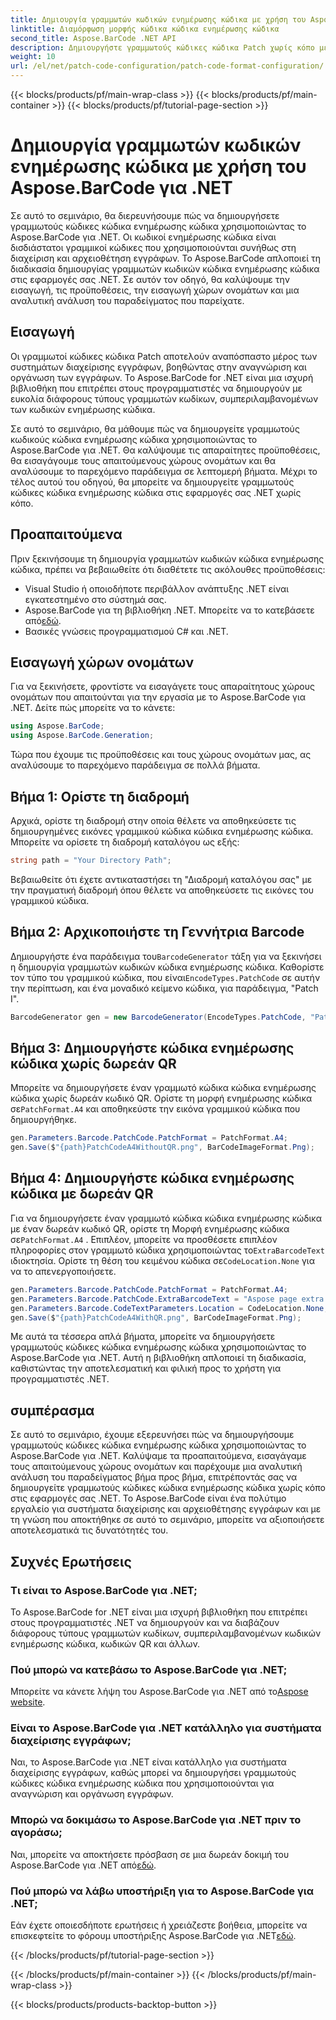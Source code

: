 ```yaml
---
title: Δημιουργία γραμμωτών κωδικών ενημέρωσης κώδικα με χρήση του Aspose.BarCode για .NET
linktitle: Διαμόρφωση μορφής κώδικα κώδικα ενημέρωσης κώδικα
second_title: Aspose.BarCode .NET API
description: Δημιουργήστε γραμμωτούς κώδικες κώδικα Patch χωρίς κόπο με το Aspose.BarCode για .NET. Μάθετε τα βήματα για να δημιουργήσετε γραμμωτούς κώδικες κώδικα ενημέρωσης κώδικα και να βελτιώσετε το σύστημα διαχείρισης εγγράφων σας. Κατεβάστε τη βιβλιοθήκη τώρα!
weight: 10
url: /el/net/patch-code-configuration/patch-code-format-configuration/
---
```


{{< blocks/products/pf/main-wrap-class >}}
{{< blocks/products/pf/main-container >}}
{{< blocks/products/pf/tutorial-page-section >}}

# Δημιουργία γραμμωτών κωδικών ενημέρωσης κώδικα με χρήση του Aspose.BarCode για .NET


Σε αυτό το σεμινάριο, θα διερευνήσουμε πώς να δημιουργήσετε γραμμωτούς κώδικες κώδικα ενημέρωσης κώδικα χρησιμοποιώντας το Aspose.BarCode για .NET. Οι κωδικοί ενημέρωσης κώδικα είναι δισδιάστατοι γραμμικοί κώδικες που χρησιμοποιούνται συνήθως στη διαχείριση και αρχειοθέτηση εγγράφων. Το Aspose.BarCode απλοποιεί τη διαδικασία δημιουργίας γραμμωτών κωδικών κώδικα ενημέρωσης κώδικα στις εφαρμογές σας .NET. Σε αυτόν τον οδηγό, θα καλύψουμε την εισαγωγή, τις προϋποθέσεις, την εισαγωγή χώρων ονομάτων και μια αναλυτική ανάλυση του παραδείγματος που παρείχατε.

## Εισαγωγή

Οι γραμμωτοί κώδικες κώδικα Patch αποτελούν αναπόσπαστο μέρος των συστημάτων διαχείρισης εγγράφων, βοηθώντας στην αναγνώριση και οργάνωση των εγγράφων. Το Aspose.BarCode for .NET είναι μια ισχυρή βιβλιοθήκη που επιτρέπει στους προγραμματιστές να δημιουργούν με ευκολία διάφορους τύπους γραμμωτών κωδίκων, συμπεριλαμβανομένων των κωδικών ενημέρωσης κώδικα.

Σε αυτό το σεμινάριο, θα μάθουμε πώς να δημιουργείτε γραμμωτούς κωδικούς κώδικα ενημέρωσης κώδικα χρησιμοποιώντας το Aspose.BarCode για .NET. Θα καλύψουμε τις απαραίτητες προϋποθέσεις, θα εισαγάγουμε τους απαιτούμενους χώρους ονομάτων και θα αναλύσουμε το παρεχόμενο παράδειγμα σε λεπτομερή βήματα. Μέχρι το τέλος αυτού του οδηγού, θα μπορείτε να δημιουργείτε γραμμωτούς κώδικες κώδικα ενημέρωσης κώδικα στις εφαρμογές σας .NET χωρίς κόπο.

## Προαπαιτούμενα

Πριν ξεκινήσουμε τη δημιουργία γραμμωτών κωδικών κώδικα ενημέρωσης κώδικα, πρέπει να βεβαιωθείτε ότι διαθέτετε τις ακόλουθες προϋποθέσεις:

- Visual Studio ή οποιοδήποτε περιβάλλον ανάπτυξης .NET είναι εγκατεστημένο στο σύστημά σας.
-  Aspose.BarCode για τη βιβλιοθήκη .NET. Μπορείτε να το κατεβάσετε από[εδώ](https://releases.aspose.com/barcode/net/).
- Βασικές γνώσεις προγραμματισμού C# και .NET.

## Εισαγωγή χώρων ονομάτων

Για να ξεκινήσετε, φροντίστε να εισαγάγετε τους απαραίτητους χώρους ονομάτων που απαιτούνται για την εργασία με το Aspose.BarCode για .NET. Δείτε πώς μπορείτε να το κάνετε:

```csharp
using Aspose.BarCode;
using Aspose.BarCode.Generation;
```

Τώρα που έχουμε τις προϋποθέσεις και τους χώρους ονομάτων μας, ας αναλύσουμε το παρεχόμενο παράδειγμα σε πολλά βήματα.

## Βήμα 1: Ορίστε τη διαδρομή

Αρχικά, ορίστε τη διαδρομή στην οποία θέλετε να αποθηκεύσετε τις δημιουργημένες εικόνες γραμμικού κώδικα κώδικα ενημέρωσης κώδικα. Μπορείτε να ορίσετε τη διαδρομή καταλόγου ως εξής:

```csharp
string path = "Your Directory Path";
```

Βεβαιωθείτε ότι έχετε αντικαταστήσει τη "Διαδρομή καταλόγου σας" με την πραγματική διαδρομή όπου θέλετε να αποθηκεύσετε τις εικόνες του γραμμικού κώδικα.

## Βήμα 2: Αρχικοποιήστε τη Γεννήτρια Barcode

 Δημιουργήστε ένα παράδειγμα του`BarcodeGenerator` τάξη για να ξεκινήσει η δημιουργία γραμμωτών κωδικών κώδικα ενημέρωσης κώδικα. Καθορίστε τον τύπο του γραμμικού κώδικα, που είναι`EncodeTypes.PatchCode` σε αυτήν την περίπτωση, και ένα μοναδικό κείμενο κώδικα, για παράδειγμα, "Patch I".

```csharp
BarcodeGenerator gen = new BarcodeGenerator(EncodeTypes.PatchCode, "Patch I");
```

## Βήμα 3: Δημιουργήστε κώδικα ενημέρωσης κώδικα χωρίς δωρεάν QR

 Μπορείτε να δημιουργήσετε έναν γραμμωτό κώδικα κώδικα ενημέρωσης κώδικα χωρίς δωρεάν κωδικό QR. Ορίστε τη μορφή ενημέρωσης κώδικα σε`PatchFormat.A4` και αποθηκεύστε την εικόνα γραμμικού κώδικα που δημιουργήθηκε.

```csharp
gen.Parameters.Barcode.PatchCode.PatchFormat = PatchFormat.A4;
gen.Save($"{path}PatchCodeA4WithoutQR.png", BarCodeImageFormat.Png);
```

## Βήμα 4: Δημιουργήστε κώδικα ενημέρωσης κώδικα με δωρεάν QR

 Για να δημιουργήσετε έναν γραμμωτό κώδικα κώδικα ενημέρωσης κώδικα με έναν δωρεάν κωδικό QR, ορίστε τη Μορφή ενημέρωσης κώδικα σε`PatchFormat.A4` . Επιπλέον, μπορείτε να προσθέσετε επιπλέον πληροφορίες στον γραμμωτό κώδικα χρησιμοποιώντας το`ExtraBarcodeText` ιδιοκτησία. Ορίστε τη θέση του κειμένου κώδικα σε`CodeLocation.None` για να το απενεργοποιήσετε.

```csharp
gen.Parameters.Barcode.PatchCode.PatchFormat = PatchFormat.A4;
gen.Parameters.Barcode.PatchCode.ExtraBarcodeText = "Aspose page extra info";
gen.Parameters.Barcode.CodeTextParameters.Location = CodeLocation.None;
gen.Save($"{path}PatchCodeA4WithQR.png", BarCodeImageFormat.Png);
```

Με αυτά τα τέσσερα απλά βήματα, μπορείτε να δημιουργήσετε γραμμωτούς κώδικες κώδικα ενημέρωσης κώδικα χρησιμοποιώντας το Aspose.BarCode για .NET. Αυτή η βιβλιοθήκη απλοποιεί τη διαδικασία, καθιστώντας την αποτελεσματική και φιλική προς το χρήστη για προγραμματιστές .NET.

## συμπέρασμα

Σε αυτό το σεμινάριο, έχουμε εξερευνήσει πώς να δημιουργήσουμε γραμμωτούς κώδικες κώδικα ενημέρωσης κώδικα χρησιμοποιώντας το Aspose.BarCode για .NET. Καλύψαμε τα προαπαιτούμενα, εισαγάγαμε τους απαιτούμενους χώρους ονομάτων και παρέχουμε μια αναλυτική ανάλυση του παραδείγματος βήμα προς βήμα, επιτρέποντάς σας να δημιουργείτε γραμμωτούς κώδικες κώδικα ενημέρωσης κώδικα χωρίς κόπο στις εφαρμογές σας .NET. Το Aspose.BarCode είναι ένα πολύτιμο εργαλείο για συστήματα διαχείρισης και αρχειοθέτησης εγγράφων και με τη γνώση που αποκτήθηκε σε αυτό το σεμινάριο, μπορείτε να αξιοποιήσετε αποτελεσματικά τις δυνατότητές του.

## Συχνές Ερωτήσεις

### Τι είναι το Aspose.BarCode για .NET;
Το Aspose.BarCode for .NET είναι μια ισχυρή βιβλιοθήκη που επιτρέπει στους προγραμματιστές .NET να δημιουργούν και να διαβάζουν διάφορους τύπους γραμμωτών κωδίκων, συμπεριλαμβανομένων κωδικών ενημέρωσης κώδικα, κωδικών QR και άλλων.

### Πού μπορώ να κατεβάσω το Aspose.BarCode για .NET;
Μπορείτε να κάνετε λήψη του Aspose.BarCode για .NET από το[Aspose website](https://releases.aspose.com/barcode/net/).

### Είναι το Aspose.BarCode για .NET κατάλληλο για συστήματα διαχείρισης εγγράφων;
Ναι, το Aspose.BarCode για .NET είναι κατάλληλο για συστήματα διαχείρισης εγγράφων, καθώς μπορεί να δημιουργήσει γραμμωτούς κώδικες κώδικα ενημέρωσης κώδικα που χρησιμοποιούνται για αναγνώριση και οργάνωση εγγράφων.

### Μπορώ να δοκιμάσω το Aspose.BarCode για .NET πριν το αγοράσω;
 Ναι, μπορείτε να αποκτήσετε πρόσβαση σε μια δωρεάν δοκιμή του Aspose.BarCode για .NET από[εδώ](https://releases.aspose.com/).

### Πού μπορώ να λάβω υποστήριξη για το Aspose.BarCode για .NET;
 Εάν έχετε οποιεσδήποτε ερωτήσεις ή χρειάζεστε βοήθεια, μπορείτε να επισκεφτείτε το φόρουμ υποστήριξης Aspose.BarCode για .NET[εδώ](https://forum.aspose.com/c/barcode/13).

{{< /blocks/products/pf/tutorial-page-section >}}

{{< /blocks/products/pf/main-container >}}
{{< /blocks/products/pf/main-wrap-class >}}

{{< blocks/products/products-backtop-button >}}
